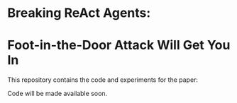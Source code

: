 # Breaking ReAct Agents: 
# Foot-in-the-Door Attack Will Get You In
This repository contains the code and experiments for the paper: <link to paper>


Code will be made available soon.

